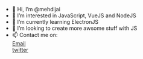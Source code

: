 - 👋 Hi, I’m @mehdijai
- 👀 I’m interested in JavaScript, VueJS and NodeJS
- 🌱 I’m currently learning ElectronJS
- 💞️ I’m looking to create more awsome stuff with JS
- 📫 Contact me on: <br />
[Email](mailto:mehdi.jai.mj@gmail.com) <br />
[twitter](www.twitter.com/jai_mehdi)

<!---
mehdijai/mehdijai is a ✨ special ✨ repository because its `README.md` (this file) appears on your GitHub profile.
You can click the Preview link to take a look at your changes.
--->
